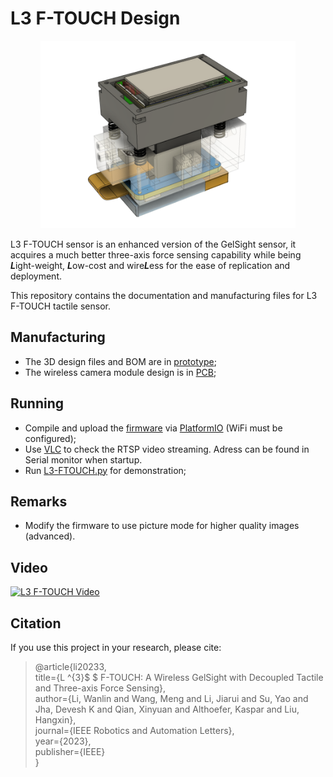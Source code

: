 L3 F-TOUCH Design
=================

<p align="center">
  <img width="408" height="300" src="prototype/sensor_whole.png">
</p>

L3 F-TOUCH sensor is an enhanced version of the GelSight sensor, it acquires a much better three-axis force sensing capability while being ***L***ight-weight, ***L***ow-cost and wire***L***ess for the ease of replication and deployment.

This repository contains the documentation and manufacturing files for L3 F-TOUCH tactile sensor.

Manufacturing
-------------

* The 3D design files and BOM are in [prototype](prototype/);
* The wireless camera module design is in [PCB](PCB/);

Running
-----------

* Compile and upload the [firmware](/firmware) via [PlatformIO](https://github.com/platformio/platformio-vscode-ide) (WiFi must be configured);
* Use [VLC](https://github.com/videolan/vlc) to check the RTSP video streaming. Adress can be found in Serial monitor when startup.
* Run [L3-FTOUCH.py](/software/L3-FTOUCH.py) for demonstration;

Remarks
-----------
* Modify the firmware to use picture mode for higher quality images (advanced).

Video
-----------
[![L3 F-TOUCH Video](https://res.cloudinary.com/marcomontalbano/image/upload/v1690362179/video_to_markdown/images/youtube--NIsbJhs_ChQ-c05b58ac6eb4c4700831b2b3070cd403.jpg)](https://www.youtube.com/watch?v=NIsbJhs_ChQ "L3 F-TOUCH Video")

Citation
-----------
If you use this project in your research, please cite:

> @article{li20233,  
>    title={L $\^{}$\{$3$\}$ $ F-TOUCH: A Wireless GelSight with Decoupled Tactile and Three-axis Force Sensing},  
>    author={Li, Wanlin and Wang, Meng and Li, Jiarui and Su, Yao and Jha, Devesh K and Qian, Xinyuan and Althoefer, Kaspar and Liu, Hangxin},  
>    journal={IEEE Robotics and Automation Letters},  
>    year={2023},  
>    publisher={IEEE}  
> }


